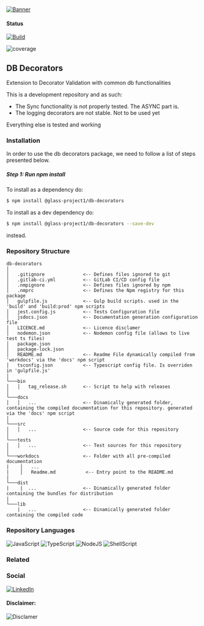 [![Banner](https://static.wixstatic.com/media/2844e6_eb52a8ed1a5249eb87ddc015c7be7ce2~mv2.jpg/v1/fill/w_438,h_156,al_c,q_80,usm_0.66_1.00_0.01/2021-01-21_11-35-06.webp)](https://www.glass-h2020.eu/)

#### Status
[![Build](https://gitlab.com/glass-project1/wallet/db-decorators/badges/master/pipeline.svg)](http://www.pdmfc.com)

![coverage](https://gitlab.com/glass-project1/wallet/db-decorators/badges/main/coverage.svg?job=coverage)



## DB Decorators

Extension to Decorator Validation with common db functionalities

This is a development repository and as such:
 - The Sync functionality is not properly tested. The ASYNC part is.
 - The logging decorators are not stable. Not to be used yet

Everything else is tested and working

### Installation

In order to use the db decorators package, we need to follow a list of steps presented below.

##### Step 1: Run npm install

To install as a dependency do:
```sh
$ npm install @glass-project1/db-decorators
```

To install as a dev dependency do:
```sh
$ npm install @glass-project1/db-decorators --save-dev
```
instead.




### Repository Structure

```
db-decorators
│
│   .gitignore              <-- Defines files ignored to git
│   .gitlab-ci.yml          <-- GitLab CI/CD config file
│   .nmpignore              <-- Defines files ignored by npm
│   .nmprc                  <-- Defines the Npm registry for this package
│   gulpfile.js             <-- Gulp build scripts. used in the 'build' and 'build:prod' npm scripts
│   jest.config.js          <-- Tests Configuration file
│   jsdocs.json             <-- Documentation generation configuration file
│   LICENCE.md              <-- Licence disclamer
│   nodemon.json            <-- Nodemon config file (allows to live test ts files)
│   package.json
│   package-lock.json
│   README.md               <-- Readme File dynamically compiled from 'workdocs' via the 'docs' npm script
│   tsconfig.json           <-- Typescript config file. Is overriden in 'gulpfile.js' 
│
└───bin
│   │   tag_release.sh      <-- Script to help with releases
│   
└───docs
│   │   ...                 <-- Dinamically generated folder, containing the compiled documentation for this repository. generated via the 'docs' npm script
│   
└───src
│   │   ...                 <-- Source code for this repository
│   
└───tests
│   │   ...                 <-- Test sources for this repository
│   
└───workdocs                <-- Folder with all pre-compiled documentation
|    │   ...
|    │   Readme.md           <-- Entry point to the README.md   
|
└───dist
|    |  ...                 <-- Dinamically generated folder containing the bundles for distribution
|
└───lib
    |   ...                 <-- Dinamically generated folder containing the compiled code
```

### Repository Languages

![JavaScript](https://img.shields.io/badge/JavaScript-F7DF1E?style=for-the-badge&logo=javascript&logoColor=black)
![TypeScript](https://img.shields.io/badge/TypeScript-007ACC?style=for-the-badge&logo=typescript&logoColor=white)
![NodeJS](https://img.shields.io/badge/Node.js-43853D?style=for-the-badge&logo=node.js&logoColor=white)
![ShellScript](https://img.shields.io/badge/Shell_Script-121011?style=for-the-badge&logo=gnu-bash&logoColor=white)


### Related


### Social

[![LinkedIn](https://img.shields.io/badge/LinkedIn-0077B5?style=for-the-badge&logo=linkedin&logoColor=white)](https://pt.linkedin.com/company/pdmfc)

#### Disclaimer:

![Disclamer](https://static.wixstatic.com/media/2844e6_69acaab42d5a47c9a20a187b384741ef~mv2.png/v1/fill/w_531,h_65,al_c,q_85,usm_0.66_1.00_0.01/2021-01-21_11-27-05_edited.webp)
